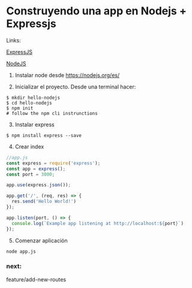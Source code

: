 # Construyendo una app en Nodejs + Expressjs

Links:

[ExpressJS](https://expressjs.com/es/)

[NodeJS](https://nodejs.org/es/)


1) Instalar node desde https://nodejs.org/es/

2) Inicializar el proyecto. Desde una terminal hacer:

```
$ mkdir hello-nodejs
$ cd hello-nodejs
$ npm init
# follow the npm cli instrunctions
```

3) Instalar express
```
$ npm install express --save
```

4) Crear index

```js
//app.js
const express = require('express');
const app = express();
const port = 3000;

app.use(express.json());

app.get('/', (req, res) => {
  res.send('Hello World!')
});

app.listen(port, () => {
  console.log(`Example app listening at http://localhost:${port}`)
});
```

5) Comenzar aplicación
```
node app.js
```

### next:
feature/add-new-routes
